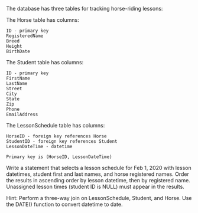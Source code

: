 The database has three tables for tracking horse-riding lessons:

The Horse table has columns:

    ID - primary key
    RegisteredName
    Breed
    Height
    BirthDate

The Student table has columns:

    ID - primary key
    FirstName
    LastName
    Street
    City
    State
    Zip
    Phone
    EmailAddress

The LessonSchedule table has  columns:

    HorseID - foreign key references Horse
    StudentID - foreign key references Student
    LessonDateTime - datetime

    Primary key is (HorseID, LessonDateTime)

Write a statement that selects a lesson schedule for Feb 1, 2020 with lesson datetimes, student first and last names, and horse registered names. Order the results in ascending order by lesson datetime, then by registered name. Unassigned lesson times (student ID is NULL) must appear in the results.

Hint: Perform a three-way join on LessonSchedule, Student, and Horse. Use the DATE() function to convert datetime to date.
